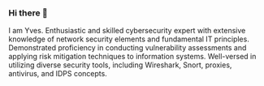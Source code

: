 ### Hi there 👋 
I am Yves.
Enthusiastic and skilled cybersecurity expert with extensive knowledge of network security elements and fundamental IT principles. Demonstrated proficiency in conducting vulnerability assessments and applying risk mitigation techniques to information systems. Well-versed in utilizing diverse security tools, including Wireshark, Snort, proxies, antivirus, and IDPS concepts.
<!--
**yvesbak/yvesbak** is a ✨ _special_ ✨ repository because its `README.md` (this file) appears on your GitHub profile.

Here are some ideas to get you started:

- 🔭 I’m currently working on ...
- 🌱 I’m currently learning ...
- 👯 I’m looking to collaborate on ...
- 🤔 I’m looking for help with ...
- 💬 Ask me about ...
- 📫 How to reach me: ...
- 😄 Pronouns: ...
- ⚡ Fun fact: ...
-->
